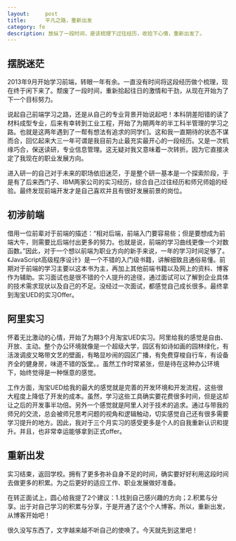 ```yaml
---
layout:     post
title:      平凡之路，重新出发
category: fe
description: 放纵了一段时间，是该梳理下过往经历，收拾下心情，重新出发了。
---
```


## 摆脱迷茫

2013年9月开始学习前端，转眼一年有余。一直没有时间将这段经历做个梳理，现在终于闲下来了。颓废了一段时间，重新拾起往日的激情和干劲，从现在开始为了下一个目标努力。

说起自己前端学习之路，还是从自己的专业背景开始说起吧！本科阴差阳错的读了材料成型专业，后来有幸转到工业工程，开始了为期两年的半工科半管理的学习之路。也就是这两年遇到了一帮有想法有追求的同学们。这和我一直期待的状态不谋而合，回忆起来大三一年可谓是我目前为止最充实最开心的一段经历。又是一次机缘巧合，保送读研，专业信息管理。这无疑对我又意味着一次转折。因为它直接决定了我现在的职业发展方向。

进入研一的自己对于未来的职场依旧迷茫，于是整个研一基本是一个探索阶段，于是有了后来西门子、IBM两家公司的实习经历，综合自己过往经历和师兄师姐的经验。最终发现前端开发才是自己喜欢并且有很好发展前景的岗位。

## 初涉前端

借用一位前辈对于前端的描述：“相对后端，前端入门要容易些；但是要想成为前端大牛，则需要比后端付出更多的努力。也就是说，前端的学习曲线更像一个对数函数。”因此，对于一个想以前端为职业方向的新手来说，一年的学习时间足够了。《JavaScript高级程序设计》是一个不错的入门级书籍，讲解细致且通俗易懂。前期对于前端的学习主要以这本书为主，再加上其他前端书籍以及网上的资料、博客作为辅助。实习面试也是很不错的个人提升的途径，通过面试可以了解到企业具体的技术需求现状以及自己的不足。没经过一次面试，都感觉自己成长很多。最终拿到淘宝UED的实习Offer。


## 阿里实习

怀着无比激动的心情，开始了为期3个月淘宝UED实习。阿里给我的感觉是自由、开放、主动。整个办公环境就像是一个超级大学，园区有如诗如画的园林绿化，有活泼调皮又略带文艺的壁画，有略显吵闹的园区广播，有免费穿梭自行车，有设备齐全的健身房，味道不错的饭堂。。虽然工作时常紧张，但是待在这种办公环境下，始终觉得是一种惬意的感觉。

工作方面，淘宝UED给我的最大的感觉就是完善的开发环境和开发流程，这些很大程度上降低了开发的成本。虽然，学习这些工具确实要花费很多时间，但是这却让之后的开发事半功倍。另外一个感觉就是阿里人对于技术的追求。通过与带我的师兄的交流，总会被师兄思考问题的视角和逻辑触动，切实感觉自己还有很多需要学习提升的地方。因此，我对于三个月实习的感受更多是个人的自我重新认识和提升。并且，也非常幸运能够拿到正式offer。

## 重新出发

实习结束，返回学校。拥有了更多弥补自身不足的时间，确实要好好利用这段时间去做更多的积累。为之后更好的适应工作、职业发展做好准备。

在转正面试上，圆心给我提了2个建议：1.找到自己感兴趣的方向；2.积累与分享。出于对自己学习的积累与分享，于是开通了这个个人博客。所以，重新出发，从博客开始吧！

很久没写东西了，文字越来越不听自己的使唤了。今天就先到这里吧！








